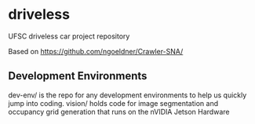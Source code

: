 # driveless
UFSC driveless car project repository

Based on https://github.com/ngoeldner/Crawler-SNA/

## Development Environments

dev-env/ is the repo for any development environments to help us quickly jump into coding.
vision/ holds code for image segmentation and occupancy grid generation that runs on the nVIDIA Jetson Hardware


